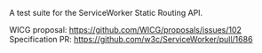 A test suite for the ServiceWorker Static Routing API.

WICG proposal: https://github.com/WICG/proposals/issues/102
Specification PR: https://github.com/w3c/ServiceWorker/pull/1686

